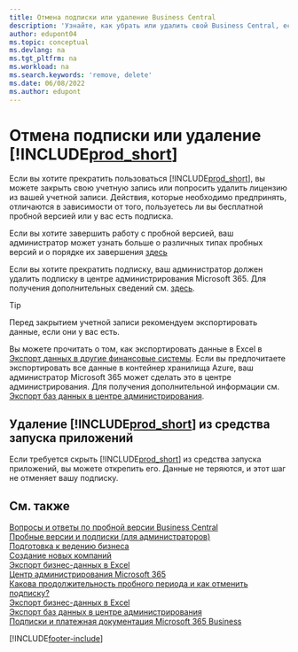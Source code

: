 ```yaml
---
title: Отмена подписки или удаление Business Central
description: 'Узнайте, как убрать или удалить свой Business Central, если у вас есть пробная подписка или если у вас есть платная подписка.'
author: edupont04
ms.topic: conceptual
ms.devlang: na
ms.tgt_pltfrm: na
ms.workload: na
ms.search.keywords: 'remove, delete'
ms.date: 06/08/2022
ms.author: edupont
---
```

# <a name="unsubscribe-or-remove-"></a>Отмена подписки или удаление [!INCLUDE[prod_short](includes/prod_short.md)]

Если вы хотите прекратить пользоваться [!INCLUDE[prod_short](includes/prod_short.md)], вы можете закрыть свою учетную запись или попросить удалить лицензию из вашей учетной записи. Действия, которые необходимо предпринять, отличаются в зависимости от того, пользуетесь ли вы бесплатной пробной версией или у вас есть подписка.  

Если вы хотите завершить работу с пробной версией, ваш администратор может узнать больше о различных типах пробных версий и о порядке их завершения [здесь](/dynamics365/business-central/dev-itpro/administration/trials-subscriptions)  

Если вы хотите прекратить подписку, ваш администратор должен удалить подписку в центре администрирования Microsoft 365. Для получения дополнительных сведений см. [здесь](/dynamics365/business-central/dev-itpro/administration/trials-subscriptions?#removing-a-subscription).  

> [!TIP]
> Перед закрытием учетной записи рекомендуем экспортировать данные, если они у вас есть.

Вы можете прочитать о том, как экспортировать данные в Excel в [Экспорт данных в другие финансовые системы](about-export-data.md#exporting-data-to-other-finance-systems). Если вы предпочитаете экспортировать все данные в контейнер хранилища Azure, ваш администратор Microsoft 365 может сделать это в центре администрирования. Для получения дополнительной информации см. [Экспорт баз данных в центре администрирования](/dynamics365/business-central/dev-itpro/administration/tenant-admin-center-database-export).  

## <a name="removing--from-your-app-launcher"></a>Удаление [!INCLUDE[prod_short](includes/prod_short.md)] из средства запуска приложений

Если требуется скрыть [!INCLUDE[prod_short](includes/prod_short.md)] из средства запуска приложений, вы можете открепить его. Данные не теряются, и этот шаг не отменяет вашу подписку.  

## <a name="see-also"></a>См. также

[Вопросы и ответы по пробной версии Business Central](trial-faq.md)  
[Пробные версии и подписки (для администраторов)](/dynamics365/business-central/dev-itpro/administration/trials-subscriptions)  
[Подготовка к ведению бизнеса](ui-get-ready-business.md)  
[Создание новых компаний](about-new-company.md)  
[Экспорт бизнес-данных в Excel](about-export-data.md)  
[Центр администрирования Microsoft 365](https://admin.microsoft.com/)  
[Какова продолжительность пробного периода и как отменить подписку?](https://community.dynamics.com/business/b/financials/archive/2016/11/28/how-long-is-the-trial-period-and-how-do-i-cancel)  
[Экспорт бизнес-данных в Excel](about-export-data.md)  
[Экспорт баз данных в центре администрирования](/dynamics365/business-central/dev-itpro/administration/tenant-admin-center-database-export)  
[Подписки и платежная документация Microsoft 365 Business](/microsoft-365/commerce/)  

[!INCLUDE[footer-include](includes/footer-banner.md)]
